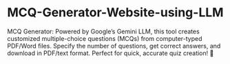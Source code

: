 # MCQ-Generator-Website-using-LLM
MCQ Generator: Powered by Google’s Gemini LLM, this tool creates customized multiple-choice questions (MCQs) from computer-typed PDF/Word files. Specify the number of questions, get correct answers, and download in PDF/text format. Perfect for quick, accurate quiz creation! 🚀
